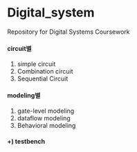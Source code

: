 # Digital_system
Repository for Digital Systems Coursework

#### circuit별
1. simple circuit
2. Combination circuit
3. Sequential Circuit

#### modeling별
1. gate-level modeling
2. dataflow modeling
3. Behavioral modeling

#### +) testbench
